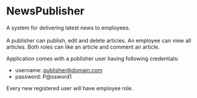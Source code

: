 # NewsPublisher

A system for delivering latest news to employees. <br /><br />
A publisher can publish, edit and delete articles. An employee can view all articles. Both roles can like an article and comment an article.

Application comes with a publisher user having following credentials:
- username: publisher@domain.com
- password: P@ssword1

Every new registered user will have employee role.
